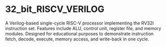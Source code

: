 # 32_bit_RISCV_VERILOG
A Verilog-based single-cycle RISC-V processor implementing the RV32I instruction set. Features include ALU, control unit, register file, and memory modules. Designed for educational purposes to demonstrate instruction fetch, decode, execute, memory access, and write-back in one cycle.
